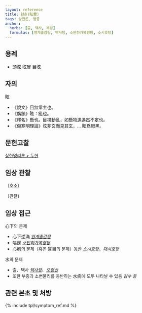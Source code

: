 ```yaml
---
layout: reference
title: 현훈(眩暈)
tags: 상한론, 병증
anchor:
  herbs: [출, 택사, 복령]
  formulas: [영계출감탕, 택사탕, 소반하가복령탕, 소시호탕]
---
```



## 용례

* 頭眩 眩冒 目眩

## 자의

眩
* 《說文》目無常主也。
* 《廣韻》眩：亂也。
* 《釋名》懸也。目視動亂，如懸物遙遙然不定也。
* 《傷寒明理論》眩非玄而見其玄，... 眩爲眼黑。

## 문헌고찰

[상한명리론 > 두현]({{site.baseurl}}/reference/Books/Etc/상한명리론#두현)

## 임상 관찰

〔호소〕


〔관찰〕


## 임상 접근

心下의 문제
* 心下逆滿 _[영계출감탕]({{site.formulaurl}}/영계출감탕)_
* 嘔逆 _[소반하가복령탕]({{site.formulaurl}}/소반하가복령탕)_
* 心胸의 문제（혹은 耳目의 문제）동반 _[소시호탕]({{site.formulaurl}}/소시호탕)、[대시호탕]({{site.formulaurl}}/대시호탕)_

水의 문제
* 출、택사 _[택사탕]({{site.formulaurl}}/택사탕)、[오령산]({{site.formulaurl}}/오령산)_
* 또한 부종과 소변불리를 동반하는 水病에 모두 나타날 수 있음 _감수 등_



## 관련 본초 및 처방


{% include tpl/symptom_ref.md %}
